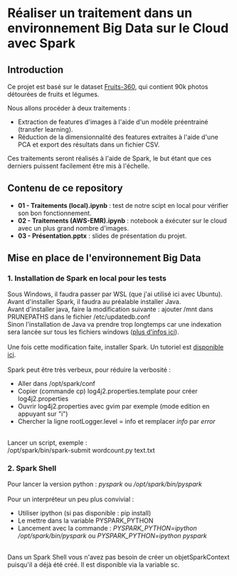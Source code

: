 # **Réaliser un traitement dans un environnement Big Data sur le Cloud avec Spark**

## **Introduction**
Ce projet est basé sur le dataset [Fruits-360](https://www.kaggle.com/datasets/moltean/fruits), qui contient 90k photos détourées de fruits et légumes.

Nous allons procéder à deux traitements : 
- Extraction de features d'images à l'aide d'un modèle préentrainé (transfer learning).
- Réduction de la dimensionnalité des features extraites à l'aide d'une PCA et export des résultats dans un fichier CSV.

Ces traitements seront réalisés à l'aide de Spark, le but étant que ces derniers puissent facilement être mis à l'échelle.

## **Contenu de ce repository**
- **01 - Traitements (local).ipynb** : test de notre scipt en local pour vérifier son bon fonctionnement.
- **02 - Traitements (AWS-EMR).ipynb** : notebook a éxécuter sur le cloud avec un plus grand nombre d'images.
- **03 - Présentation.pptx** : slides de présentation du projet.

## **Mise en place de l'environnement Big Data**

### **1. Installation de Spark en local pour les tests**

Sous Windows, il faudra passer par WSL (que j'ai utilisé ici avec Ubuntu). Avant d'installer Spark, il faudra au préalable installer Java.<br>
Avant d'installer java, faire la modification suivante : ajouter /mnt dans PRUNEPATHS dans le fichier /etc/updatedb.conf<br>
Sinon l'installation de Java va prendre trop longtemps car une indexation sera lancée sur tous les fichiers windows ([plus d'infos ici](https://askubuntu.com/questions/1251484/why-does-it-take-so-much-time-to-initialize-mlocate-database)).<br>
<br>
Une fois cette modification faite, installer Spark. Un tutoriel est [disponible ici](https://computingforgeeks.com/how-to-install-apache-spark-on-ubuntu-debian/).<br>
<br>
Spark peut être très verbeux, pour réduire la verbosité :<br>
- Aller dans /opt/spark/conf
- Copier (commande cp) log4j2.properties.template pour créer log4j2.properties
- Ouvrir log4j2.properties avec gvim par exemple (mode edition en appuyant sur "i")
- Chercher la ligne rootLogger.level = info et remplacer *info* par *error*
<br>
Lancer un script, exemple : <br>
/opt/spark/bin/spark-submit wordcount.py text.txt


### **2. Spark Shell**
Pour lancer la version python : *pyspark* ou */opt/spark/bin/pyspark*<br>
<br>
Pour un interpréteur un peu plus convivial : <br>
- Utiliser ipython (si pas disponible : pip install)
- Le mettre dans la variable PYSPARK_PYTHON
- Lancement avec la commande : *PYSPARK_PYTHON=ipython /opt/spark/bin/pyspark* ou *PYSPARK_PYTHON=ipython pyspark*
<br>
Dans un Spark Shell vous n'avez pas besoin de créer un objetSparkContext puisqu'il a déjà été créé. Il est disponible via la variable sc.



